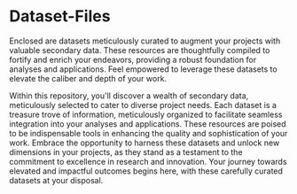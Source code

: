 # Dataset-Files
Enclosed are datasets meticulously curated to augment your projects with valuable secondary data. These resources are thoughtfully compiled to fortify and enrich your endeavors, providing a robust foundation for analyses and applications. Feel empowered to leverage these datasets to elevate the caliber and depth of your work.

Within this repository, you'll discover a wealth of secondary data, meticulously selected to cater to diverse project needs. Each dataset is a treasure trove of information, meticulously organized to facilitate seamless integration into your analyses and applications. These resources are poised to be indispensable tools in enhancing the quality and sophistication of your work. Embrace the opportunity to harness these datasets and unlock new dimensions in your projects, as they stand as a testament to the commitment to excellence in research and innovation. Your journey towards elevated and impactful outcomes begins here, with these carefully curated datasets at your disposal.
